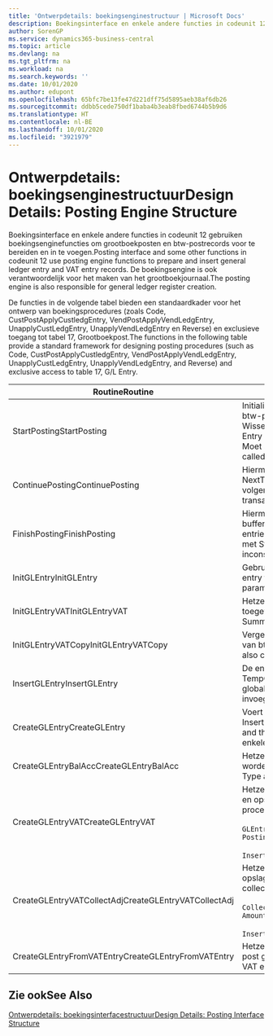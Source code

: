 ```yaml
---
title: 'Ontwerpdetails: boekingsenginestructuur | Microsoft Docs'
description: Boekingsinterface en enkele andere functies in codeunit 12 gebruiken boekingsenginefuncties om grootboekposten en btw-postrecords voor te bereiden en in te voegen. De boekingsengine is ook verantwoordelijk voor het maken van het grootboekjournaal.
author: SorenGP
ms.service: dynamics365-business-central
ms.topic: article
ms.devlang: na
ms.tgt_pltfrm: na
ms.workload: na
ms.search.keywords: ''
ms.date: 10/01/2020
ms.author: edupont
ms.openlocfilehash: 65bfc7be13fe47d221dff75d5895aeb38af6db26
ms.sourcegitcommit: ddbb5cede750df1baba4b3eab8fbed6744b5b9d6
ms.translationtype: HT
ms.contentlocale: nl-BE
ms.lasthandoff: 10/01/2020
ms.locfileid: "3921979"
---
```

# <a name="design-details-posting-engine-structure"></a><span data-ttu-id="fee3e-104">Ontwerpdetails: boekingsenginestructuur</span><span class="sxs-lookup"><span data-stu-id="fee3e-104">Design Details: Posting Engine Structure</span></span>
<span data-ttu-id="fee3e-105">Boekingsinterface en enkele andere functies in codeunit 12 gebruiken boekingsenginefuncties om grootboekposten en btw-postrecords voor te bereiden en in te voegen.</span><span class="sxs-lookup"><span data-stu-id="fee3e-105">Posting interface and some other functions in codeunit 12 use posting engine functions to prepare and insert general ledger entry and VAT entry records.</span></span> <span data-ttu-id="fee3e-106">De boekingsengine is ook verantwoordelijk voor het maken van het grootboekjournaal.</span><span class="sxs-lookup"><span data-stu-id="fee3e-106">The posting engine is also responsible for general ledger register creation.</span></span>  
  
 <span data-ttu-id="fee3e-107">De functies in de volgende tabel bieden een standaardkader voor het ontwerp van boekingsprocedures (zoals Code, CustPostApplyCustledgEntry, VendPostApplyVendLedgEntry, UnapplyCustLedgEntry, UnapplyVendLedgEntry en Reverse) en exclusieve toegang tot tabel 17, Grootboekpost.</span><span class="sxs-lookup"><span data-stu-id="fee3e-107">The functions in the following table provide a standard framework for designing posting procedures (such as Code, CustPostApplyCustledgEntry, VendPostApplyVendLedgEntry, UnapplyCustLedgEntry, UnapplyVendLedgEntry, and Reverse) and exclusive access to table 17, G/L Entry.</span></span>  
  
|<span data-ttu-id="fee3e-108">Routine</span><span class="sxs-lookup"><span data-stu-id="fee3e-108">Routine</span></span>|<span data-ttu-id="fee3e-109">Description</span><span class="sxs-lookup"><span data-stu-id="fee3e-109">Description</span></span>|  
|-------------|---------------------------------------|  
|<span data-ttu-id="fee3e-110">StartPosting</span><span class="sxs-lookup"><span data-stu-id="fee3e-110">StartPosting</span></span>|<span data-ttu-id="fee3e-111">Initialiseert boekingsbuffer TempGLEntryBuf, vergrendelt grootboekpost- en btw-posttabellen, en initialiseert Boekingsperiode, Grootboekjournaal en Wisselkoers.</span><span class="sxs-lookup"><span data-stu-id="fee3e-111">Initializes posting buffer TempGLEntryBuf, locks G/L Entry and VAT Entry tables, and initializes Accounting Period, G/L Register, and Exchange Rate.</span></span> <span data-ttu-id="fee3e-112">Moet slechts eenmaal worden aangeroepen, zodat NextEntryNo 0 is.</span><span class="sxs-lookup"><span data-stu-id="fee3e-112">Should be called only once, then NextEntryNo is 0.</span></span>|  
|<span data-ttu-id="fee3e-113">ContinuePosting</span><span class="sxs-lookup"><span data-stu-id="fee3e-113">ContinuePosting</span></span>|<span data-ttu-id="fee3e-114">Hiermee wordt ongerealiseerde btw voor de vorige transactietoename NextTransactionNo gecontroleerd en geboekt, en wordt het boeken van de volgende regel voorbereid.</span><span class="sxs-lookup"><span data-stu-id="fee3e-114">Checks and posts unrealized VAT for previous transaction increment NextTransactionNo and prepares post of next line.</span></span>|  
|<span data-ttu-id="fee3e-115">FinishPosting</span><span class="sxs-lookup"><span data-stu-id="fee3e-115">FinishPosting</span></span>|<span data-ttu-id="fee3e-116">Hiermee worden boekingen voltooid door grootboekposten uit de tijdelijke buffer in te voegen in de databasetabel.</span><span class="sxs-lookup"><span data-stu-id="fee3e-116">Completes posting by inserting G/L entries from temporary buffer into database table.</span></span> <span data-ttu-id="fee3e-117">Altijd gebruikt in combinatie met StartPosting.</span><span class="sxs-lookup"><span data-stu-id="fee3e-117">Always used together with StartPosting.</span></span> <span data-ttu-id="fee3e-118">Controleert op inconsistenties.</span><span class="sxs-lookup"><span data-stu-id="fee3e-118">Checks for inconsistencies.</span></span>|  
|<span data-ttu-id="fee3e-119">InitGLEntry</span><span class="sxs-lookup"><span data-stu-id="fee3e-119">InitGLEntry</span></span>|<span data-ttu-id="fee3e-120">Gebruikt om nieuwe grootboekpost te initialiseren voor</span><span class="sxs-lookup"><span data-stu-id="fee3e-120">Used to initialize new G/L entry for Gen.</span></span> <span data-ttu-id="fee3e-121">dagboekregel.</span><span class="sxs-lookup"><span data-stu-id="fee3e-121">Jnl Line.</span></span> <span data-ttu-id="fee3e-122">Retourneert GLEntry als parameter.</span><span class="sxs-lookup"><span data-stu-id="fee3e-122">Returns GLEntry as parameter.</span></span>|  
|<span data-ttu-id="fee3e-123">InitGLEntryVAT</span><span class="sxs-lookup"><span data-stu-id="fee3e-123">InitGLEntryVAT</span></span>|<span data-ttu-id="fee3e-124">Hetzelfde als InitGLEntry, maar Tegenrekeningnr. en SummarizeVAT worden ook toegewezen.</span><span class="sxs-lookup"><span data-stu-id="fee3e-124">Same as InitGLEntry, but also assigns Bal. Account No. and SummarizeVAT.</span></span>|  
|<span data-ttu-id="fee3e-125">InitGLEntryVATCopy</span><span class="sxs-lookup"><span data-stu-id="fee3e-125">InitGLEntryVATCopy</span></span>|<span data-ttu-id="fee3e-126">Vergelijkbaar met InitGLEntryVAT, maar er worden ook boekingsgroepgegevens van btw-posten vóór SummarizeVAT gekopieerd.</span><span class="sxs-lookup"><span data-stu-id="fee3e-126">Similar to InitGLEntryVAT, but also copies posting groups data from VAT Entry before SummarizeVAT.</span></span>|  
|<span data-ttu-id="fee3e-127">InsertGLEntry</span><span class="sxs-lookup"><span data-stu-id="fee3e-127">InsertGLEntry</span></span>|<span data-ttu-id="fee3e-128">De enige functie waarmee grootboekposten in de algemene tabel TempGLEntryBuf wordt ingevoegd.</span><span class="sxs-lookup"><span data-stu-id="fee3e-128">The only function that inserts G/L entry into global TempGLEntryBuf table.</span></span> <span data-ttu-id="fee3e-129">Deze functie altijd gebruiken voor invoegen.</span><span class="sxs-lookup"><span data-stu-id="fee3e-129">Always use this function for insert.</span></span>|  
|<span data-ttu-id="fee3e-130">CreateGLEntry</span><span class="sxs-lookup"><span data-stu-id="fee3e-130">CreateGLEntry</span></span>|<span data-ttu-id="fee3e-131">Voert een InitGLEntry uit, wijst Bedrag (Rapp.-val.) toe en voert vervolgens InsertGLEntry uit.</span><span class="sxs-lookup"><span data-stu-id="fee3e-131">Performs an InitGLEntry, assigns Additional Currency Amount, and then performs InsertGLEntry.</span></span> <span data-ttu-id="fee3e-132">Vervangt verschillende regels code door een enkele functieaanroep.</span><span class="sxs-lookup"><span data-stu-id="fee3e-132">Replaces several lines of code with a single function call.</span></span>|  
|<span data-ttu-id="fee3e-133">CreateGLEntryBalAcc</span><span class="sxs-lookup"><span data-stu-id="fee3e-133">CreateGLEntryBalAcc</span></span>|<span data-ttu-id="fee3e-134">Hetzelfde als CreateGLEntry, maar Tegenrekeningsoort en Tegenrekeningnr. worden ook toegewezen.</span><span class="sxs-lookup"><span data-stu-id="fee3e-134">Same as CreateGLEntry, but also assigns Bal. Account Type and Bal. Account No.</span></span>|  
|<span data-ttu-id="fee3e-135">CreateGLEntryVAT</span><span class="sxs-lookup"><span data-stu-id="fee3e-135">CreateGLEntryVAT</span></span>|<span data-ttu-id="fee3e-136">Hetzelfde als CreateGLEntry, maar met extra verwerking voor boekingsgroepen en opslag in tijdelijke btw-buffer:</span><span class="sxs-lookup"><span data-stu-id="fee3e-136">Same as CreateGLEntry, but with additional processing for posting groups and saving to temporary VAT buffer:</span></span><br /><br /> `GLEntry.CopyPostingGroupsFromDtldCVBuf(DtldCVLedgEntryBuf,GenJnlLine."Gen. Posting Type");`<br /><br /> `InsertVATEntriesFromTemp(DtldCVLedgEntryBuf,GLEntry);`|  
|<span data-ttu-id="fee3e-137">CreateGLEntryVATCollectAdj</span><span class="sxs-lookup"><span data-stu-id="fee3e-137">CreateGLEntryVATCollectAdj</span></span>|<span data-ttu-id="fee3e-138">Hetzelfde als CreateGLEntry, maar met extra verzameling van aanpassingen en opslag in tijdelijke btw-buffer:</span><span class="sxs-lookup"><span data-stu-id="fee3e-138">Same as CreateGLEntry, but with additional collection of adjustments and saving to temporary VAT buffer:</span></span><br /><br /> `CollectAdjustment(AdjAmount,GLEntry.Amount,GLEntry."Additional-Currency Amount",OriginalDateSet);`<br /><br /> `InsertVATEntriesFromTemp(DtldCVLedgEntryBuf,GLEntry);`|  
|<span data-ttu-id="fee3e-139">CreateGLEntryFromVATEntry</span><span class="sxs-lookup"><span data-stu-id="fee3e-139">CreateGLEntryFromVATEntry</span></span>|<span data-ttu-id="fee3e-140">Hetzelfde als CreateGLEntry, maar er worden ook boekingsgroepen uit Btw-post gekopieerd.</span><span class="sxs-lookup"><span data-stu-id="fee3e-140">Same as CreateGLEntry, but also copies posting groups from VAT entry.</span></span>|  
  
## <a name="see-also"></a><span data-ttu-id="fee3e-141">Zie ook</span><span class="sxs-lookup"><span data-stu-id="fee3e-141">See Also</span></span>  
 [<span data-ttu-id="fee3e-142">Ontwerpdetails: boekingsinterfacestructuur</span><span class="sxs-lookup"><span data-stu-id="fee3e-142">Design Details: Posting Interface Structure</span></span>](design-details-posting-interface-structure.md)